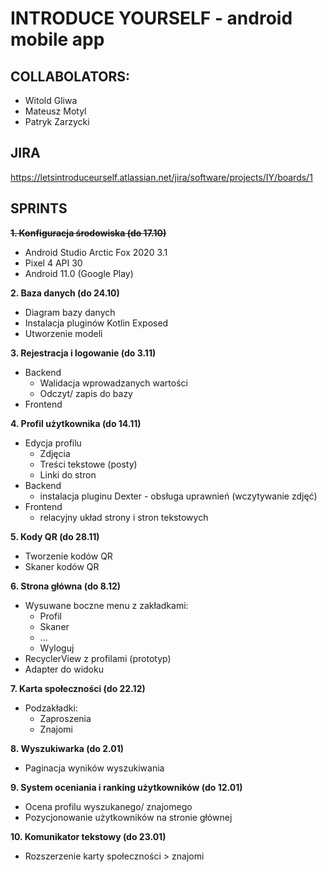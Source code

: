 # INTRODUCE YOURSELF - android mobile app

## COLLABOLATORS:
* Witold Gliwa
* Mateusz Motyl
* Patryk Zarzycki

## JIRA
https://letsintroduceurself.atlassian.net/jira/software/projects/IY/boards/1

## SPRINTS
~~**1. Konfiguracja środowiska (do 17.10)**~~
* Android Studio Arctic Fox 2020 3.1
* Pixel 4 API 30
* Android 11.0 (Google Play)

**2. Baza danych (do 24.10)**
* Diagram bazy danych
* Instalacja pluginów Kotlin Exposed
* Utworzenie modeli

**3. Rejestracja i logowanie (do 3.11)**
 * Backend
    * Walidacja wprowadzanych wartości
    * Odczyt/ zapis do bazy 
 * Frontend

**4. Profil użytkownika (do 14.11)**
  * Edycja profilu
    * Zdjęcia
    * Treści tekstowe (posty)
    * Linki do stron
  * Backend
    * instalacja pluginu Dexter - obsługa uprawnień (wczytywanie zdjęć)
  * Frontend
    * relacyjny układ strony i stron tekstowych

**5. Kody QR (do 28.11)**
  * Tworzenie kodów QR
  * Skaner kodów QR

**6. Strona główna (do 8.12)**
   * Wysuwane boczne menu z zakładkami:
     * Profil
     * Skaner
     * ...
     * Wyloguj
   * RecyclerView z profilami (prototyp)
   * Adapter do widoku

**7. Karta społeczności (do 22.12)**
  * Podzakładki:
    * Zaproszenia
    * Znajomi

**8. Wyszukiwarka (do 2.01)**
  * Paginacja wyników wyszukiwania

**9. System oceniania i ranking użytkowników (do 12.01)**
  * Ocena profilu wyszukanego/ znajomego
  * Pozycjonowanie użytkowników na stronie głównej

**10. Komunikator tekstowy (do 23.01)**
  * Rozszerzenie karty społeczności > znajomi
